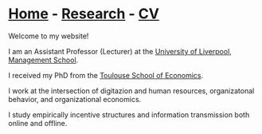 # [Home](./index.html)  -  [Research](./research.html)  -  [CV](./CVlatest.pdf) <!-- - [Bio](./bio.html)-->

Welcome to my website!

I am an Assistant Professor (Lecturer) at the [University of Liverpool, Management School](https://www.liverpool.ac.uk/management/).<!--, [Department of Economics](https://www.liverpool.ac.uk/economics/).-->
  
I received my PhD from the [Toulouse School of Economics](https://www.tse-fr.eu/).

<!--My field of research is Organizational Economics and Digitisation.-->
<!--I work in the fileds of personnel economics, the economics of digitization, and behavioral economics.-->
I work at the intersection of digitazion and human resources, organizatonal behavior, and organizational economics.

I study empirically incentive structures and information transmission both online and offline.
